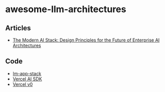 # awesome-llm-architectures

## Articles
- [The Modern AI Stack: Design Principles for the Future of Enterprise AI Architectures](https://menlovc.com/perspective/the-modern-ai-stack-design-principles-for-the-future-of-enterprise-ai-architectures/)

## Code
- [lm-app-stack](https://github.com/a16z-infra/llm-app-stack)
- [Vercel AI SDK](https://sdk.vercel.ai/)
- [Vercel v0](https://v0.dev/)
